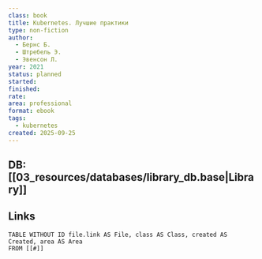 ```yaml
---
class: book
title: Kubernetes. Лучшие практики
type: non-fiction
author:
  - Бернс Б.
  - Штребель Э.
  - Эвенсон Л.
year: 2021
status: planned
started:
finished:
rate:
area: professional
format: ebook
tags:
  - kubernetes
created: 2025-09-25
---
```

## DB: [[03_resources/databases/library_db.base|Library]]

## Links

```dataview
TABLE WITHOUT ID file.link AS File, class AS Class, created AS Created, area AS Area
FROM [[#]]
````